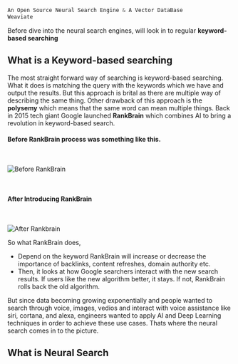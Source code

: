 ```c
An Open Source Neural Search Engine & A Vector DataBase
Weaviate
```

Before dive into the neural search engines, will look in to regular **keyword-based searching**
## What is a Keyword-based searching

The most straight forward way of searching is keyword-based searching. What it does is matching the query with the keywords which we have and output the results. But this approach is brital as there are multiple way of describing the same thing. Other drawback of this approach is the **polysemy** which means that the same word can mean multiple things.
Back in 2015 tech giant Google launched **RankBrain** which combines AI to bring a revolution in keyword-based search. 

#### Before RankBrain process was something like this.
<br>

![Before RankBrain](https://api.backlinko.com/app/uploads/2017/11/1_2_google-engineers-960x683.webp)

<br>

#### After Introducing RankBrain
<br>

![After Rankbrain](https://api.backlinko.com/app/uploads/2017/11/1_3_rankbrain-process-960x363.webp)

So what RankBrain does,
- Depend on the keyword RankBrain will increase or decrease the importance of backlinks, content refreshes, domain authority etc.
- Then, it looks at how Google searchers interact with the new search results. If users like the new algorithm better, it stays. If not, RankBrain rolls back the old algorithm.

But since data becoming growing exponentially and people wanted to search through voice, images, vedios and interact with voice assistance like siri, cortana, and alexa, engineers wanted to apply AI and Deep Learning techniques in order to achieve these use cases. Thats where the neural search comes in to the picture.

## What is Neural Search

